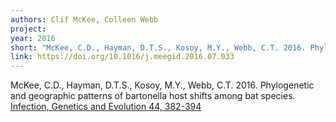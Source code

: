```yaml
---
authors: Clif McKee, Colleen Webb
project:
year: 2016
short: "McKee, C.D., Hayman, D.T.S., Kosoy, M.Y., Webb, C.T. 2016. Phylogenetic and geographic patterns of bartonella host shifts among bat species. Infection, Genetics and Evolution 44, 382-394."
link: https://doi.org/10.1016/j.meegid.2016.07.033
---
```


McKee, C.D., Hayman, D.T.S., Kosoy, M.Y., Webb, C.T. 2016. Phylogenetic and geographic patterns of bartonella host shifts among bat species. [Infection, Genetics and Evolution 44, 382-394](https://doi.org/10.1016/j.meegid.2016.07.033)

